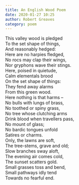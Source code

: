 ```yaml
---
title: An English Wood Poem
date: 2020-01-27 10:25
author: Robert Greaves
category: poem
---
```



This valley wood is pledged  
To the set shape of things,  
And reasonably hedged:  
Here are no harpies fledged,  
No rocs may clap their wings,  
Nor gryphons wave their stings.  
Here, poised in quietude,  
Calm elementals brood  
On the set shape of things:  
They fend away alarms  
From this green wood.  
Here nothing is that harms –  
No bulls with lungs of brass,  
No toothed or spiny grass,  
No tree whose clutching arms  
Drink blood when travellers pass,  
No mount of glass;  
No bardic tongues unfold  
Satires or charms.  
Only, the lawns are soft,  
The tree-stems, grave and old;  
Slow branches sway aloft,  
The evening air comes cold,  
The sunset scatters gold.  
Small grasses toss and bend,  
Small pathways idly tend  
Towards no fearful end.  
